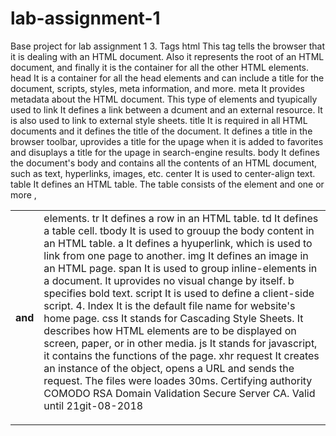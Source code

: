 # lab-assignment-1
Base project for lab assignment 1
3. Tags
html  This tag tells the browser that it is dealing with an HTML document. Also it represents the root of an HTML document, and finally it is the container for all the other HTML elements. 
head It is a container for all the head elements and can include a title for the document, scripts, styles, meta information, and more.
meta It provides metadata about the HTML document. This type of elements and tyupically used to 
link It defines a link between a dcument and an external resource. It is also used to link to external style sheets.
title It is required in all HTML documents and it defines the title of the document. It defines a title in the browser toolbar, uprovides a title for the upage when it is added to favorites and disuplays a title for the upage in search-engine results.
body It defines the document's body and contains all the contents of an HTML document, such as text, hyperlinks, images, etc.
center It is used to center-align text.
table It defines an HTML table. The table consists of the <table> element and one or more <tr>, <th> and <td> elements.
tr It defines a row in an HTML table.
td It defines a table cell.
tbody It is used to grouup the body content in an HTML table.
a It defines a hyuperlink, which is used to link from one page to another.
img It defines an image in an HTML page. 
span It is used to group inline-elements in a document. It uprovides no visual change by itself.
b specifies bold text.
script It is used to define a client-side script. 
4. 
Index It is the default file name for website's home page.
css It stands for Cascading Style Sheets. It describes how HTML elements are to be displayed on screen, paper, or in other media.
js It stands for javascript, it contains the functions of the page.
xhr request It creates an instance of the object, opens a URL and sends the request. The files were loades 30ms.
Certifying authority COMODO RSA Domain Validation Secure Server CA. Valid until 21git-08-2018

